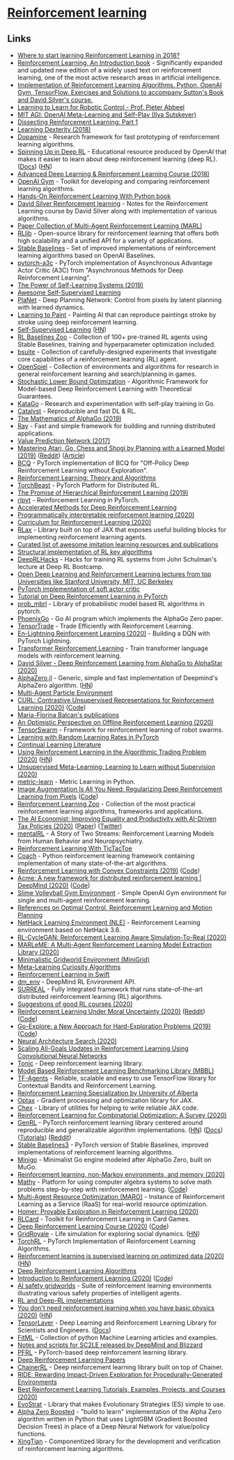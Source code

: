 # [Reinforcement learning](http://en.wikipedia.org/wiki/Reinforcement_learning)

## Links

- [Where to start learning Reinforcement Learning in 2018?](https://www.reddit.com/r/MachineLearning/comments/7ui8jv/d_where_to_start_learning_reinforcement_learning/)
- [Reinforcement Learning, An Introduction book](https://mitpress.mit.edu/books/reinforcement-learning-second-edition) - Significantly expanded and updated new edition of a widely used text on reinforcement learning, one of the most active research areas in artificial intelligence.
- [Implementation of Reinforcement Learning Algorithms. Python, OpenAI Gym, TensorFlow. Exercises and Solutions to accompany Sutton's Book and David Silver's course.](https://github.com/dennybritz/reinforcement-learning)
- [Learning to Learn for Robotic Control - Prof. Pieter Abbeel](https://www.youtube.com/watch?v=WFCzLZKVs44)
- [MIT AGI: OpenAI Meta-Learning and Self-Play (Ilya Sutskever)](https://www.youtube.com/watch?v=9EN_HoEk3KY)
- [Dissecting Reinforcement Learning: Part 1](https://mpatacchiola.github.io/blog/2016/12/09/dissecting-reinforcement-learning.html)
- [Learning Dexterity (2018)](https://blog.openai.com/learning-dexterity/)
- [Dopamine](https://github.com/google/dopamine) - Research framework for fast prototyping of reinforcement learning algorithms.
- [Spinning Up in Deep RL](https://github.com/openai/spinningup) - Educational resource produced by OpenAI that makes it easier to learn about deep reinforcement learning (deep RL). ([Docs](https://spinningup.openai.com/en/latest/)) ([HN](https://news.ycombinator.com/item?id=24184270))
- [Advanced Deep Learning & Reinforcement Learning Course (2018)](https://www.youtube.com/playlist?list=PLqYmG7hTraZDNJre23vqCGIVpfZ_K2RZs)
- [OpenAI Gym](https://github.com/openai/gym) - Toolkit for developing and comparing reinforcement learning algorithms.
- [Hands-On Reinforcement Learning With Python book](https://github.com/sudharsan13296/Hands-On-Reinforcement-Learning-With-Python)
- [David Silver Reinforcement learning](https://github.com/dalmia/David-Silver-Reinforcement-learning) - Notes for the Reinforcement Learning course by David Silver along with implementation of various algorithms.
- [Paper Collection of Multi-Agent Reinforcement Learning (MARL)](https://github.com/LantaoYu/MARL-Papers)
- [RLlib](https://ray.readthedocs.io/en/latest/rllib.html) - Open-source library for reinforcement learning that offers both high scalability and a unified API for a variety of applications.
- [Stable Baselines](https://github.com/hill-a/stable-baselines) - Set of improved implementations of reinforcement learning algorithms based on OpenAI Baselines.
- [pytorch-a3c](https://github.com/ikostrikov/pytorch-a3c) - PyTorch implementation of Asynchronous Advantage Actor Critic (A3C) from "Asynchronous Methods for Deep Reinforcement Learning".
- [The Power of Self-Learning Systems (2019)](https://www.youtube.com/watch?v=3N9phq_yZP0)
- [Awesome Self-Supervised Learning](https://github.com/jason718/awesome-self-supervised-learning)
- [PlaNet](https://github.com/Kaixhin/PlaNet) - Deep Planning Network: Control from pixels by latent planning with learned dynamics.
- [Learning to Paint](https://github.com/hzwer/LearningToPaint) - Painting AI that can reproduce paintings stroke by stroke using deep reinforcement learning.
- [Self-Supervised Learning](https://project.inria.fr/paiss/files/2018/07/zisserman-self-supervised.pdf) ([HN](https://news.ycombinator.com/item?id=20195575))
- [RL Baselines Zoo](https://github.com/araffin/rl-baselines-zoo) - Collection of 100+ pre-trained RL agents using Stable Baselines, training and hyperparameter optimization included.
- [bsuite](https://github.com/deepmind/bsuite) - Collection of carefully-designed experiments that investigate core capabilities of a reinforcement learning (RL) agent.
- [OpenSpiel](https://github.com/deepmind/open_spiel) - Collection of environments and algorithms for research in general reinforcement learning and search/planning in games.
- [Stochastic Lower Bound Optimization](https://github.com/facebookresearch/slbo) - Algorithmic Framework for Model-based Deep Reinforcement Learning with Theoretical Guarantees.
- [KataGo](https://github.com/lightvector/KataGo) - Research and experimentation with self-play training in Go.
- [Catalyst](https://github.com/catalyst-team/catalyst) - Reproducible and fast DL & RL.
- [The Mathematics of AlphaGo (2019)](https://www.youtube.com/watch?v=rOiaZ1hVb-A)
- [Ray](https://github.com/ray-project/ray) - Fast and simple framework for building and running distributed applications.
- [Value Prediction Network (2017)](https://arxiv.org/abs/1707.03497)
- [Mastering Atari, Go, Chess and Shogi by Planning with a Learned Model (2019)](https://arxiv.org/abs/1911.08265) ([Reddit](https://www.reddit.com/r/MachineLearning/comments/dzakrs/r_191108265_mastering_atari_go_chess_and_shogi_by/)) ([Article](https://venturebeat.com/2019/11/20/deepminds-muzero-teaches-itself-how-to-win-at-atari-chess-shogi-and-go/))
- [BCQ](https://github.com/sfujim/BCQ) - PyTorch implementation of BCQ for "Off-Policy Deep Reinforcement Learning without Exploration".
- [Reinforcement Learning: Theory and Algorithms](https://rltheorybook.github.io/)
- [TorchBeast](https://github.com/facebookresearch/torchbeast) - PyTorch Platform for Distributed RL.
- [The Promise of Hierarchical Reinforcement Learning (2019)](https://thegradient.pub/the-promise-of-hierarchical-reinforcement-learning/)
- [rlpyt](https://github.com/astooke/rlpyt) - Reinforcement Learning in PyTorch.
- [Accelerated Methods for Deep Reinforcement Learning](https://github.com/astooke/accel_rl)
- [Programmatically interpretable reinforcement learning (2020)](https://blog.acolyer.org/2020/01/15/programmatically-interpretable-reinforcement-learning/)
- [Curriculum for Reinforcement Learning (2020)](https://lilianweng.github.io/lil-log/2020/01/29/curriculum-for-reinforcement-learning.html)
- [RLax](https://github.com/deepmind/rlax) - Library built on top of JAX that exposes useful building blocks for implementing reinforcement learning agents.
- [Curated list of awesome imitation learning resources and publications](https://github.com/kristery/Awesome-Imitation-Learning)
- [Structural implementation of RL key algorithms](https://github.com/medipixel/rl_algorithms)
- [DeepRLHacks](https://github.com/williamFalcon/DeepRLHacks) - Hacks for training RL systems from John Schulman's lecture at Deep RL Bootcamp.
- [Open Deep Learning and Reinforcement Learning lectures from top Universities like Stanford University, MIT, UC Berkeley](https://github.com/Machine-Learning-Tokyo/AI_Curriculum)
- [PyTorch implementation of soft actor critic](https://github.com/pranz24/pytorch-soft-actor-critic)
- [Tutorial on Deep Reinforcement Learning in PyTorch](https://github.com/RobertTLange/deep-rl-tutorial)
- [prob_mbrl](https://github.com/mcgillmrl/prob_mbrl) - Library of probabilistic model based RL algorithms in pytorch.
- [PhoenixGo](https://github.com/Tencent/PhoenixGo) - Go AI program which implements the AlphaGo Zero paper.
- [TensorTrade](https://github.com/tensortrade-org/tensortrade) - Trade Efficiently with Reinforcement Learning.
- [En-Lightning Reinforcement Learning (2020)](https://towardsdatascience.com/en-lightning-reinforcement-learning-a155c217c3de) - Building a DQN with PyTorch Lightning.
- [Transformer Reinforcement Learning](https://github.com/lvwerra/trl) - Train transformer language models with reinforcement learning.
- [David Silver - Deep Reinforcement Learning from AlphaGo to AlphaStar (2020)](https://www.youtube.com/watch?v=x5Q79XCxMVc)
- [AlphaZero.jl](https://github.com/jonathan-laurent/AlphaZero.jl) - Generic, simple and fast implementation of Deepmind's AlphaZero algorithm. ([HN](https://news.ycombinator.com/item?id=23599278))
- [Multi-Agent Particle Environment](https://github.com/openai/multiagent-particle-envs)
- [CURL: Contrastive Unsupervised Representations for Reinforcement Learning (2020)](https://arxiv.org/abs/2004.04136) ([Code](https://github.com/MishaLaskin/curl))
- [Maria-Florina Balcan's publications](http://www.cs.cmu.edu/%7Eninamf/pubs-by-year.html)
- [An Optimistic Perspective on Offline Reinforcement Learning (2020)](https://ai.googleblog.com/2020/04/an-optimistic-perspective-on-offline.html)
- [TensorSwarm](https://github.com/TensorSwarm/TensorSwarm) - Framework for reinforcement learning of robot swarms.
- [Learning with Random Learning Rates in PyTorch](https://github.com/leonardblier/alrao)
- [Continual Learning Literature](https://github.com/optimass/continual_learning_papers)
- [Using Reinforcement Learning in the Algorithmic Trading Problem (2020)](https://arxiv.org/abs/2002.11523) ([HN](https://news.ycombinator.com/item?id=23022864))
- [Unsupervised Meta-Learning: Learning to Learn without Supervision (2020)](https://bair.berkeley.edu/blog/2020/05/01/umrl/)
- [metric-learn](https://github.com/scikit-learn-contrib/metric-learn) - Metric Learning in Python.
- [Image Augmentation Is All You Need: Regularizing Deep Reinforcement Learning from Pixels](https://sites.google.com/view/data-regularized-q) ([Code](https://github.com/denisyarats/drq))
- [Reinforcement Learning Zoo](https://github.com/tensorlayer/RLzoo) - Collection of the most practical reinforcement learning algorithms, frameworks and applications.
- [The AI Economist: Improving Equality and Productivity with AI-Driven Tax Policies (2020)](https://blog.einstein.ai/the-ai-economist/) ([Paper](https://arxiv.org/abs/2004.13332)) ([Twitter](https://twitter.com/RichardSocher/status/1255554801510674432))
- [mentalRL](https://github.com/doerlbh/mentalRL) - A Story of Two Streams: Reinforcement Learning Models from Human Behavior and Neuropsychiatry.
- [Reinforcement Learning With TicTacToe](https://github.com/rolyatmax/tictactoe)
- [Coach](https://github.com/NervanaSystems/coach) - Python reinforcement learning framework containing implementation of many state-of-the-art algorithms.
- [Reinforcement Learning with Convex Constraints (2019)](https://papers.nips.cc/paper/9556-reinforcement-learning-with-convex-constraints.pdf) ([Code](https://github.com/xkianteb/ApproPO))
- [Acme: A new framework for distributed reinforcement learning | DeepMind (2020)](https://deepmind.com/research/publications/Acme) ([Code](https://github.com/deepmind/acme))
- [Slime Volleyball Gym Environment](https://github.com/hardmaru/slimevolleygym) - Simple OpenAI Gym environment for single and multi-agent reinforcement learning.
- [References on Optimal Control, Reinforcement Learning and Motion Planning](https://github.com/eleurent/phd-bibliography)
- [NetHack Learning Environment (NLE)](https://github.com/facebookresearch/nle) - Reinforcement Learning environment based on NetHack 3.6.
- [RL-CycleGAN: Reinforcement Learning Aware Simulation-To-Real (2020)](http://openaccess.thecvf.com/content_CVPR_2020/papers/Rao_RL-CycleGAN_Reinforcement_Learning_Aware_Simulation-to-Real_CVPR_2020_paper.pdf)
- [MARLeME: A Multi-Agent Reinforcement Learning Model Extraction Library (2020)](https://arxiv.org/abs/2004.07928)
- [Minimalistic Gridworld Environment (MiniGrid)](https://github.com/maximecb/gym-minigrid)
- [Meta-Learning Curiosity Algorithms](https://github.com/mfranzs/meta-learning-curiosity-algorithms)
- [Reinforcement Learning in Swift](https://github.com/eaplatanios/swift-rl)
- [dm_env](https://github.com/deepmind/dm_env) - DeepMind RL Environment API.
- [SURREAL](https://github.com/SurrealAI/surreal) - Fully integrated framework that runs state-of-the-art distributed reinforcement learning (RL) algorithms.
- [Suggestions of good RL courses (2020)](https://www.reddit.com/r/reinforcementlearning/comments/hnebb8/i_need_suggestions_on_good_rl_courses/)
- [Reinforcement Learning Under Moral Uncertainty (2020)](https://arxiv.org/abs/2006.04734) ([Reddit](https://www.reddit.com/r/MachineLearning/comments/hslstp/r_reinforcement_learning_under_moral_uncertainty/)) ([Code](https://github.com/uber-research/normative-uncertainty))
- [Go-Explore: a New Approach for Hard-Exploration Problems (2019)](https://arxiv.org/abs/1901.10995) ([Code](https://github.com/uber-research/go-explore))
- [Neural Architecture Search (2020)](https://lilianweng.github.io/lil-log/2020/08/06/neural-architecture-search.html)
- [Scaling All-Goals Updates in Reinforcement Learning Using Convolutional Neural Networks](https://github.com/fabiopardo/qmap)
- [Tonic](https://github.com/fabiopardo/tonic) - Deep reinforcement learning library.
- [Model Based Reinforcement Learning Benchmarking Library (MBBL)](https://github.com/WilsonWangTHU/mbbl)
- [TF-Agents](https://github.com/tensorflow/agents) - Reliable, scalable and easy to use TensorFlow library for Contextual Bandits and Reinforcement Learning.
- [Reinforcement Learning Specialization by University of Alberta](https://www.coursera.org/specializations/reinforcement-learning)
- [Optax](https://github.com/deepmind/optax) - Gradient processing and optimization library for JAX.
- [Chex](https://github.com/deepmind/chex) - Library of utilities for helping to write reliable JAX code.
- [Reinforcement Learning for Combinatorial Optimization: A Survey (2020)](https://arxiv.org/abs/2003.03600)
- [GenRL](https://github.com/SforAiDl/genrl) - PyTorch reinforcement learning library centered around reproducible and generalizable algorithm implementations. ([HN](https://news.ycombinator.com/item?id=24292339)) ([Docs](https://genrl.readthedocs.io/en/latest/)) ([Tutorials](https://genrl.readthedocs.io/en/latest/usage/tutorials/index.html)) ([Reddit](https://www.reddit.com/r/reinforcementlearning/comments/ihibey/genrl_pytorchfirst_reinforcement_learning_library/))
- [Stable Baselines3](https://github.com/DLR-RM/stable-baselines3) - PyTorch version of Stable Baselines, improved implementations of reinforcement learning algorithms.
- [Minigo](https://github.com/tensorflow/minigo) - Minimalist Go engine modeled after AlphaGo Zero, built on MuGo.
- [Reinforcement learning, non-Markov environments, and memory (2020)](https://flowing.systems/2020/09/15/reinforcement-learning-non-markov-memory.html)
- [Mathy](https://mathy.ai/) - Platform for using computer algebra systems to solve math problems step-by-step with reinforcement learning. ([Code](https://github.com/justindujardin/mathy/))
- [Multi-Agent Resource Optimization (MARO)](https://github.com/microsoft/maro) - Instance of Reinforcement Learning as a Service (RaaS) for real-world resource optimization.
- [Homer: Provable Exploration in Reinforcement Learning (2020)](https://hunch.net/?p=13762683)
- [RLCard](https://github.com/datamllab/rlcard) - Toolkit for Reinforcement Learning in Card Games.
- [Deep Reinforcement Learning Course (2020)](https://simoninithomas.github.io/deep-rl-course/) ([Code](https://github.com/simoninithomas/Deep_reinforcement_learning_Course))
- [GridRoyale](https://github.com/cool-RR/grid_royale) - Life simulation for exploring social dynamics. ([HN](https://news.ycombinator.com/item?id=24744437))
- [TorchRL](https://github.com/RchalYang/torchrl) - PyTorch Implementation of Reinforcement Learning Algorithms.
- [Reinforcement learning is supervised learning on optimized data (2020)](https://bair.berkeley.edu/blog/2020/10/13/supervised-rl/) ([HN](https://news.ycombinator.com/item?id=24771856))
- [Deep Reinforcement Learning Algorithms](https://github.com/TianhongDai/reinforcement-learning-algorithms)
- [Introduction to Reinforcement Learning (2020)](https://www.youtube.com/watch?v=xMZE-9WECQE) ([Code](https://colab.research.google.com/github/psc-g/intro_to_rl/blob/master/Introduction_to_reinforcement_learning.ipynb))
- [AI safety gridworlds](https://github.com/deepmind/ai-safety-gridworlds) - Suite of reinforcement learning environments illustrating various safety properties of intelligent agents.
- [RL and Deep-RL implementations](https://github.com/EliorBenYosef/reinforcement-learning)
- [You don't need reinforcement learning when you have basic physics (2020)](https://npdeep.github.io/cartpole-without-reinforcement-learning.html) ([HN](https://news.ycombinator.com/item?id=24795953))
- [TensorLayer](https://github.com/tensorlayer/tensorlayer) - Deep Learning and Reinforcement Learning Library for Scientists and Engineers. ([Docs](https://tensorlayer.readthedocs.io/en/latest/))
- [FitML](https://github.com/FitMachineLearning/FitML) - Collection of python Machine Learning articles and examples.
- [Notes and scripts for SC2LE released by DeepMind and Blizzard](https://github.com/greentfrapp/pysc2-RLagents)
- [PFRL](https://github.com/pfnet/pfrl) - PyTorch-based deep reinforcement learning library.
- [Deep Reinforcement Learning Papers](https://github.com/muupan/deep-reinforcement-learning-papers)
- [ChainerRL](https://github.com/chainer/chainerrl) - Deep reinforcement learning library built on top of Chainer.
- [RIDE: Rewarding Impact-Driven Exploration for Procedurally-Generated Environments](https://github.com/facebookresearch/impact-driven-exploration)
- [Best Reinforcement Learning Tutorials, Examples, Projects, and Courses (2020)](https://neptune.ai/blog/best-reinforcement-learning-tutorials-examples-projects-and-courses)
- [EvoStrat](https://github.com/rasmusbergpalm/evostrat) - Library that makes Evolutionary Strategies (ES) simple to use.
- [Alpha Zero Boosted](https://github.com/cgreer/alpha-zero-boosted) - "build to learn" implementation of the Alpha Zero algorithm written in Python that uses LightGBM (Gradient Boosted Decision Trees) in place of a Deep Neural Network for value/policy functions.
- [XingTian](https://github.com/huawei-noah/xingtian) - Componentized library for the development and verification of reinforcement learning algorithms.

